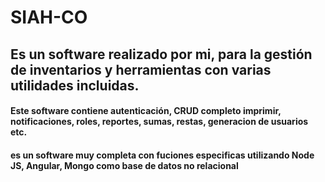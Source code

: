 # SIAH-CO

<h2>Es un software realizado por mi, para la gestión de inventarios y herramientas con varias utilidades incluidas.</h2>

<h4>Este software contiene autenticación, CRUD completo imprimir, notificaciones, roles, reportes, sumas, restas, generacion de usuarios etc.</h4>
<h4>es un software muy completa con fuciones especificas utilizando Node JS, Angular, Mongo como base de datos no relacional</h4>
